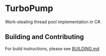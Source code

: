 ﻿# TurboPump

Work-stealing thread pool implementation in C#.

## Building and Contributing

For build instructions, please see [BUILDING.md](BUILDING.md)